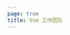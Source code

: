 ```yaml
---
page: true
title: Vue 工作团队
---
```


<script setup>
import TeamPage from './team/TeamPage.vue'
</script>

<TeamPage />
